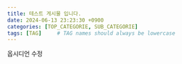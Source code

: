 ```yaml
---
title: 테스트 게시물 입니다.
date: 2024-06-13 23:23:30 +0900
categories: [TOP_CATEGORIE, SUB_CATEGORIE]
tags: [TAG]     # TAG names should always be lowercase
---
```

옵시디언 수정